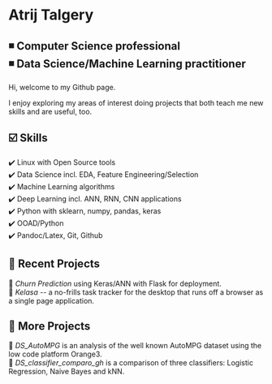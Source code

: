 # Atrij Talgery

:black_medium_small_square: **Computer Science professional**       
:black_medium_small_square: **Data Science/Machine Learning practitioner**
---------------
Hi, welcome to my Github page. 

I enjoy exploring my areas of interest doing projects that both teach me new skills and are useful, too.

## :ballot_box_with_check: Skills

:heavy_check_mark: Linux with Open Source tools    
:heavy_check_mark: Data Science incl. EDA, Feature Engineering/Selection    
:heavy_check_mark: Machine Learning algorithms    
:heavy_check_mark: Deep Learning incl. ANN, RNN, CNN applications    
:heavy_check_mark: Python with sklearn, numpy, pandas, keras    
:heavy_check_mark: OOAD/Python   
:heavy_check_mark: Pandoc/Latex, Git, Github   

## :large_blue_circle: Recent Projects
:small_blue_diamond: *Churn Prediction* using Keras/ANN with Flask for deployment.    
:small_blue_diamond: *Kelasa* -- a no-frills task tracker for the desktop that runs off a browser as a single page application.

## :large_blue_circle: More Projects
:small_blue_diamond: *DS_AutoMPG* is an analysis of the well known AutoMPG dataset using the low code platform Orange3.    
:small_blue_diamond: *DS_classifier_comparo_gh* is a comparison of three classifiers: Logistic Regression, Naive Bayes and kNN.   
